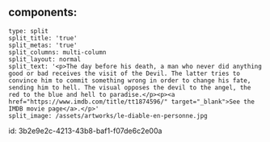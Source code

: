 components:
  -
    type: split
    split_title: 'true'
    split_metas: 'true'
    split_columns: multi-column
    split_layout: normal
    split_text: '<p>The day before his death, a man who never did anything good or bad receives the visit of the Devil. The latter tries to convince him to commit something wrong in order to change his fate, sending him to hell. The visual opposes the devil to the angel, the red to the blue and hell to paradise.</p><p><a href="https://www.imdb.com/title/tt1874596/" target="_blank">See the IMDB movie page</a>.</p>'
    split_image: /assets/artworks/le-diable-en-personne.jpg
id: 3b2e9e2c-4213-43b8-baf1-f07de6c2e00a
